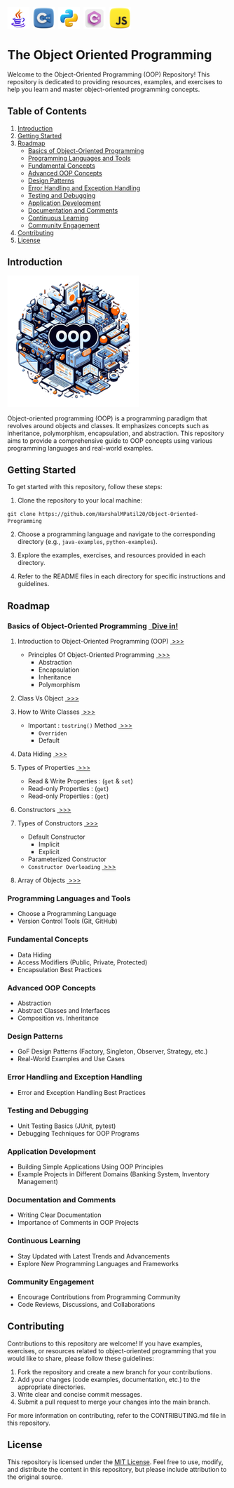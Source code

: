 
<img src="src/java.png" alt="image" width="50" height="50" >&nbsp;
<img src="src/cpp.png" alt="image" width="50" height="50" >&nbsp;
<img src="src/python.png" alt="image" width="50" height="50" >&nbsp;
<img src="src/csharp.png" alt="image" width="50" height="50" >&nbsp;
<img src="src/javascript.png" alt="image" width="50" height="50" >&nbsp;

# The Object Oriented Programming

Welcome to the Object-Oriented Programming (OOP) Repository! This repository is dedicated to providing resources, examples, and exercises to help you learn and master object-oriented programming concepts.

## Table of Contents

1. [Introduction](#introduction)
2. [Getting Started](#getting-started)
3. [Roadmap](#roadmap)
   - [Basics of Object-Oriented Programming](#roadmap)
   - [Programming Languages and Tools](#programming-languages-and-tools)
   - [Fundamental Concepts](#fundamental-concepts)
   - [Advanced OOP Concepts](#advanced-oop-concepts)
   - [Design Patterns](#design-patterns)
   - [Error Handling and Exception Handling](#error-handling-and-exception-handling)
   - [Testing and Debugging](#testing-and-debugging)
   - [Application Development](#application-development)
   - [Documentation and Comments](#documentation-and-comments)
   - [Continuous Learning](#continuous-learning)
   - [Community Engagement](#community-engagement)
4. [Contributing](#contributing)
5. [License](#license)

## Introduction

<img src="src/oop1.png" alt="Image Alt Text" width="300" height="300">

Object-oriented programming (OOP) is a programming paradigm that revolves around objects and classes. It emphasizes concepts such as inheritance, polymorphism, encapsulation, and abstraction. This repository aims to provide a comprehensive guide to OOP concepts using various programming languages and real-world examples.

## Getting Started

To get started with this repository, follow these steps:

1. Clone the repository to your local machine:

```  
git clone https://github.com/HarshalMPatil20/Object-Oriented-Programming  
```

2. Choose a programming language and navigate to the corresponding directory (e.g., `java-examples`, `python-examples`).

3. Explore the examples, exercises, and resources provided in each directory.

4. Refer to the README files in each directory for specific instructions and guidelines.

## Roadmap

### Basics of Object-Oriented Programming [&nbsp; Dive in!](1.%20Basics%20of%20Object-Oriented%20Programming/Readme.md#principles-of-object-oriented-programming)

   1. Introduction to Object-Oriented Programming (OOP) [&nbsp;>>>](1.%20Basics%20of%20Object-Oriented%20Programming/Readme.md#textcolor44aafctext1-introduction-to-object-oriented-programming-oop)
      - Principles Of Object-Oriented Programming [&nbsp;>>>](1.%20Basics%20of%20Object-Oriented%20Programming/Readme.md#principles-of-object-oriented-programming)
         - Abstraction
         - Encapsulation
         - Inheritance
         - Polymorphism

   2. Class Vs Object [&nbsp;>>>](1.%20Basics%20of%20Object-Oriented%20Programming/Readme.md#2-class-vs-object)

   3. How to Write Classes [&nbsp;>>>](1.%20Basics%20of%20Object-Oriented%20Programming/Readme.md#3-how-to-write-classes)

      - Important : `tostring()` Method [&nbsp;>>>](1.%20Basics%20of%20Object-Oriented%20Programming/Readme.md#important--tostring)
         - `Overriden`
         - Default
         
   4. Data Hiding [&nbsp;>>>](1.%20Basics%20of%20Object-Oriented%20Programming/Readme.md#4-data-hiding)

   5. Types of Properties [&nbsp;>>>](1.%20Basics%20of%20Object-Oriented%20Programming/Readme.md#5-types-of-properties)
      - Read & Write Properties : (`get` & `set`)
      - Read-only Properties : (`get`)
      - Read-only Properties : (`get`)

   6. Constructors [&nbsp;>>>](1.%20Basics%20of%20Object-Oriented%20Programming/Readme.md#6-constructors)

   7. Types of Constructors [&nbsp;>>>](1.%20Basics%20of%20Object-Oriented%20Programming/Readme.md#7-types-of-constructors)
      - Default Constructor
         - Implicit
         - Explicit
      - Parameterized Constructor
      - `Constructor Overloading` [&nbsp;>>>](1.%20Basics%20of%20Object-Oriented%20Programming/Readme.md#constructor-overloading--due-to-parameterization)

   8. Array of Objects [&nbsp;>>>](1.%20Basics%20of%20Object-Oriented%20Programming/Readme.md#8-array-of-objects)

### Programming Languages and Tools

- Choose a Programming Language
- Version Control Tools (Git, GitHub)

### Fundamental Concepts

- Data Hiding
- Access Modifiers (Public, Private, Protected)
- Encapsulation Best Practices

### Advanced OOP Concepts

- Abstraction
- Abstract Classes and Interfaces
- Composition vs. Inheritance

### Design Patterns

- GoF Design Patterns (Factory, Singleton, Observer, Strategy, etc.)
- Real-World Examples and Use Cases

### Error Handling and Exception Handling

- Error and Exception Handling Best Practices

### Testing and Debugging

- Unit Testing Basics (JUnit, pytest)
- Debugging Techniques for OOP Programs

### Application Development

- Building Simple Applications Using OOP Principles
- Example Projects in Different Domains (Banking System, Inventory Management)

### Documentation and Comments

- Writing Clear Documentation
- Importance of Comments in OOP Projects

### Continuous Learning

- Stay Updated with Latest Trends and Advancements
- Explore New Programming Languages and Frameworks

### Community Engagement

- Encourage Contributions from Programming Community
- Code Reviews, Discussions, and Collaborations

## Contributing

Contributions to this repository are welcome! If you have examples, exercises, or resources related to object-oriented programming that you would like to share, please follow these guidelines:

1. Fork the repository and create a new branch for your contributions.
2. Add your changes (code examples, documentation, etc.) to the appropriate directories.
3. Write clear and concise commit messages.
4. Submit a pull request to merge your changes into the main branch.

For more information on contributing, refer to the CONTRIBUTING.md file in this repository.

## License

This repository is licensed under the [MIT License](LICENSE). Feel free to use, modify, and distribute the content in this repository, but please include attribution to the original source.
